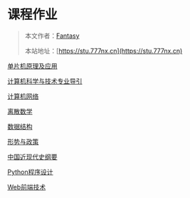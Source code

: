# 课程作业

> 本文作者：[Fantasy](https://www.777nx.cn/personal/about/)
>
> 本站地址：[https://stu.777nx.cn](https://stu.777nx.cn)

[单片机原理及应用](单片机原理及应用.md)

[计算机科学与技术专业导引](计算机科学与技术专业导引.md)

[计算机网络](计算机网络.md)

[离散数学](离散数学.md)

[数据结构](数据结构.md)

[形势与政策](形势与政策.md)

[中国近现代史纲要](中国近现代史纲要.md)

[Python程序设计](Python程序设计.md)

[Web前端技术](Web前端技术.md)
